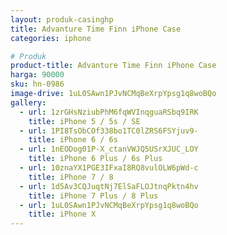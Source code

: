 ```yaml
---
layout: produk-casinghp
title: Advanture Time Finn iPhone Case
categories: iphone

# Produk
product-title: Advanture Time Finn iPhone Case
harga: 90000
sku: hn-0986
image-drive: 1uL0SAwn1PJvNCMqBeXrpYpsg1q8woBQo
gallery:
  - url: 1zrGHsNziubPhM6fqWVInqguaRSbq9IRK
    title: iPhone 5 / 5s / SE
  - url: 1PI8TsObCOf338bo1TC0lZRS6FSYjuv9-
    title: iPhone 6 / 6s
  - url: 1nEODog01P-X_ctanVWJQ5USrXJUC_LOY
    title: iPhone 6 Plus / 6s Plus
  - url: 10znaYX1PGE3IFxaI8RQ8vulOLW6pWd-c
    title: iPhone 7 / 8
  - url: 1d5Av3CQJuqtNj7ElSaFLOJtnqPktn4hv
    title: iPhone 7 Plus / 8 Plus
  - url: 1uL0SAwn1PJvNCMqBeXrpYpsg1q8woBQo
    title: iPhone X
---
```

